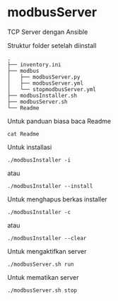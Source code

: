 # modbusServer
TCP Server dengan Ansible

Struktur folder setelah diinstall
```
.
├── inventory.ini
├── modbus
│   ├── modbusServer.py
│   ├── modbusServer.yml
│   └── stopmodbusServer.yml
├── modbusInstaller.sh
├── modbusServer.sh
└── Readme
```

Untuk panduan biasa baca Readme
```
cat Readme
```


Untuk installasi
```
./modbusInstaller -i
```
atau
```
./modbusInstaller --install
```


Untuk menghapus berkas installer
```
./modbusInstaller -c
```
atau
```
./modbusInstaller --clear
```


Untuk mengaktifkan server
```
./modbusServer.sh run
```


Untuk mematikan server
```
./modbusServer.sh stop
```
